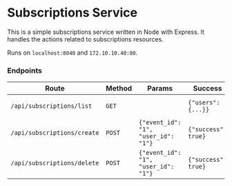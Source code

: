 # Subscriptions Service

This is a simple subscriptions service written in Node with Express. It handles the actions related to subscriptions resources.

Runs on `localhost:8040` and `172.10.10.40:80`.


### Endpoints

| Route                       | Method | Params                                                                                                                          | Success                       | Failure                       |
| --------------------------- | ------ | --------------------------------------- | ----------------------- | ----------------------------- |
| `/api/subscriptions/list`   | `GET`  |                                         | ```{"users": {...}}```  | ```{"error": "A message."}``` |
| `/api/subscriptions/create` | `POST` | ```{"event_id": "1", "user_id": "1"}``` | ```{"success": true}``` | ```{"error": "A message."}``` |
| `/api/subscriptions/delete` | `POST` | ```{"event_id": "1", "user_id": "1"}``` | ```{"success": true}``` | ```{"error": "A message."}``` |
